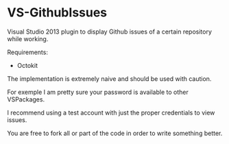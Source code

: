 VS-GithubIssues
===============

Visual Studio 2013 plugin to display Github issues of a certain repository while working.

Requirements: 
- Octokit

The implementation is extremely naive and should be used with caution.

For exemple I am pretty sure your password is available to other VSPackages.

I recommend using a test account with just the proper credentials to view issues.

You are free to fork all or part of the code in order to write something better.
